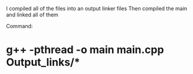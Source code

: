I compiled all of the files into an output linker files
Then compiled the main and linked all of them

Command:
# g++ -pthread -o main main.cpp Output_links/*